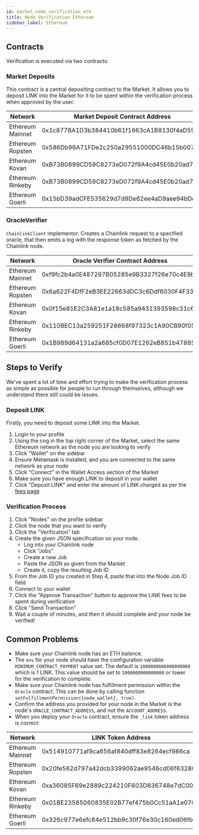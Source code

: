 ```yaml
---
id: market_node_verification_eth
title: Node Verification Ethereum
sidebar_label: Ethereum
---
```


## Contracts
Verification is executed via two contracts:

### Market Deposits
This contract is a central depositing contract to the Market. It allows you to deposit LINK into the 
Market for it to be spent within the verification process when approved by the user.

| Network             | Market Deposit Contract Address            |
|---------------------|--------------------------------------------|
| Ethereum Mainnet    | 0x1c877BA1D3b384410b61f1663cA1B8130f4aD59c |
| Ethereum Ropsten    | 0x586Db96A71FDe2c250a29551000DC46b15b007DB |
| Ethereum Kovan      | 0xB73B0899CD59C8273eD072f9A4cd45E0b20ad7aD |
| Ethereum Rinkeby    | 0xB73B0899CD59C8273eD072f9A4cd45E0b20ad7aD |
| Ethereum Goerli     | 0x15bD39adCFE535629d7d9De62ee4aD9aee94bDeB |


### OracleVerifier
`ChainlinkClient` implementor. Creates a Chainlink request to a specified oracle, that then emits a log 
with the response token as fetched by the Chainlink node. 

| Network             | Oracle Verifier Contract Address           |
|---------------------|--------------------------------------------|
| Ethereum Mainnet    | 0xf9fc2b4a0E487297B05285e9B3327f26e70c4E9b |
| Ethereum Ropsten    | 0x6a622F4DfF2eB3EE22663dDC3c6Ddf6030F4F333 |
| Ethereum Kovan      | 0x0f15e81E2C3A81e1a18c585a9431393598c31c6B |
| Ethereum Rinkeby    | 0x110BEC13a259251F28668f97323c1A90CB90f05f |
| Ethereum Goerli     | 0x1B989d64131a2a685cf0D07E1262eB851b47885f |

## Steps to Verify
We've spent a lot of time and effort trying to make the verification process as simple as possible for people to run 
through themselves, although we understand there still could be issues.

### Deposit LINK
Firstly, you need to deposit some LINK into the Market. 

1. Login to your profile
2. Using the cog in the top right corner of the Market, select the same Ethereum network as the node you are looking to verify
3. Click "Wallet" on the sidebar
4. Ensure Metamask is installed, and you are connected to the same network as your node
5. Click "Connect" in the Wallet Access section of the Market
6. Make sure you have enough LINK to deposit in your wallet
7. Click "Deposit LINK" and enter the amount of LINK charged as per the [fees page](https://market.link/fees)

### Verification Process

1. Click "Nodes" on the profile sidebar
2. Click the node that you want to verify
3. Click the "Verification" tab
4. Create the given JSON specification on your node.
    - Log into your Chainlink node
    - Click "Jobs"
    - Create a new Job
    - Paste the JSON as given from the Market
    - Create it, copy the resulting Job ID
5. From the Job ID you created in Step 4, paste that into the Node Job ID field
6. Connect to your wallet
7. Click the "Approve Transaction" button to approve the LINK fees to be spent during verification
8. Click "Send Transaction"
9. Wait a couple of minutes, and then it should complete and your node be verified!

## Common Problems

- Make sure your Chainlink node has an ETH balance.
- The `env` for your node should have the configuration variable `MINIMUM_CONTRACT_PAYMENT` value set. The default is `1000000000000000000` which is 1 LINK. This value should be set to `1000000000000000` or lower for the verification to complete.
- Make sure your Chainlink node has fulfillment permission within the `Oracle` contract. This can be done by calling function `setFulfillmentPermission({node_wallet}, true)`.
- Confirm the address you provided for your node in the Market is the node's `ORACLE_CONTRACT_ADDRESS`, and not the `ACCOUNT_ADDRESS`.
- When you deploy your `Oracle` contract, ensure the `_link` token address is correct:

| Network             | LINK Token Address                         |
|---------------------|--------------------------------------------|
| Ethereum Mainnet    | 0x514910771af9ca656af840dff83e8264ecf986ca |
| Ethereum Ropsten    | 0x20fe562d797a42dcb3399062ae9546cd06f63280 |
| Ethereum Kovan      | 0xa36085F69e2889c224210F603D836748e7dC0088 |
| Ethereum Rinkeby    | 0x01BE23585060835E02B77ef475b0Cc51aA1e0709 |
| Ethereum Goerli     | 0x326c977e6efc84e512bb9c30f76e30c160ed06fb |